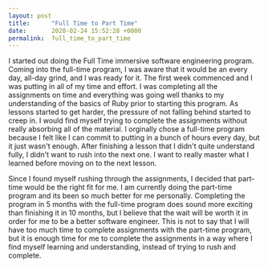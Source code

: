 ```yaml
---
layout: post
title:      "Full Time to Part Time"
date:       2020-02-24 15:52:28 +0000
permalink:  full_time_to_part_time
---
```



I started out doing the Full Time immersive software engineering program. Coming into the full-time program, I was aware that it would be an every day, all-day grind, and I was ready for it. The first week commenced and I was putting in all of my time and effort. I was completing all the assignments on time and everything was going well thanks to my understanding of the basics of Ruby prior to starting this program. As lessons started to get harder, the pressure of not falling behind started to creep in. I would find myself trying to complete the assignments without really absorbing all of the material. I orginally chose a full-time program because I felt like I can commit to putting in a bunch of hours every day, but it just wasn't enough. After finishing a lesson that I didn't quite understand fully, I didn't want to rush into the next one. I want to really master what I learned before moving on to the next lesson. 

Since I found myself rushing through the assignments, I decided that part-time would be the right fit for me. I am currently doing the part-time program and its been so much better for me personally. Completing the program in 5 months with the full-time program does sound more exciting than finishing it in 10 months, but I believe that the wait will be worth it in order for me to be a better software engineer. This is not to say that I will have too much time to complete assignments with the part-time program, but it is enough time for me to complete the assignments in a way where I find myself learning and understanding, instead of trying to rush and complete. 
